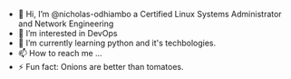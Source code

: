- 👋 Hi, I’m @nicholas-odhiambo a Certified Linux Systems Administrator and Network Engineering
- 👀 I’m interested in DevOps 
- 🌱 I’m currently learning python and it's techbologies.
- 📫 How to reach me ...
- ⚡ Fun fact: Onions are better than tomatoes.

<!---
nicholas-odhiambo/nicholas-odhiambo is a ✨ special ✨ repository because its `README.md` (this file) appears on your GitHub profile.
You can click the Preview link to take a look at your changes.
--->
